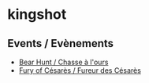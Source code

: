 # kingshot

## Events / Evènements
* [Bear Hunt / Chasse à l'ours](bear.md)
* [Fury of Césarès / Fureur des Césarès](fury.md)
